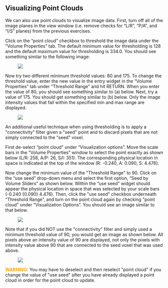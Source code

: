 ## Visualizing Point Clouds ##

We can also use point clouds to visualize image data.  First, turn off all of the image planes in the view window (i.e. remove checks for “L/R”, “P/A”, and “I/S” planes) from the previous exercises.

Click on the “point cloud” checkbox to threshold the image data under the “Volume Properties” tab.  The default minimum value for thresholding is 128 and the default maximum value for thresholding is 334.0. You should see something similar to the following image:

<figure>
  <img class="svImg svImgXl"  src="documentation/imaging/imgs/point_clouds/1.jpg"> 
  <figcaption class="svCaption" ></figcaption>
</figure>

Now try two different minimum threshold values:  80 and 175.  To change the threshold value, enter the new value in the entry widget in the “Volume Properties” tab under “Threshold Range” and hit RETURN.  When you enter the value of 80, you should see something similar to (a) below.  Next, try a value of 175.  You should get something similar to (b) below.  Only the image intensity values that fall within the specified min and max range are displayed.

<figure>
  <img class="svImg svImgXl"  src="documentation/imaging/imgs/point_clouds/2.jpg"> 
  <figcaption class="svCaption" ></figcaption>
</figure>

An additional useful technique when using thresholding is to apply a "connectivity" filter given a "seed" point and to discard pixels that are not simply connected to the "seed" voxel.

First de-select “point cloud” under “Visualization options”. Move the scale bars in the "Volume Properties" window to select the point exactly as shown below (L/R: 258, A/P: 26, S/I: 351).  The corresponding physical location in space is indicated at the top of the window (R: -0.240, A: 0.090, S:  4.476). 

Now change the minimum value of the "Threshold Range" to 90. Click on the “use seed” drop-down menu and select the first option, “Seed by Volume Sliders” as shown below. Within the “use seed” widget should appear the physical location in space that was selected by your scale bars (-0.240 {0.090} 4.476). Then, click the "use seed" checkbox underneath “Threshold Range”, and turn on the point cloud again by checking "point cloud" under “Visualization Options”. You should see an image similar to that below. 

<figure>
  <img class="svImg svImgXl"  src="documentation/imaging/imgs/point_clouds/3.jpg"> 
  <figcaption class="svCaption" ></figcaption>
</figure>

Note that if you did NOT use the "connectivity" filter and simply used a minimum threshold value of 90, you would get an image as shown below. All pixels above an intensity value of 90 are displayed, not only the pixels with intensity value above 90 that are connected to the seed voxel that was used above.

<figure>
  <img class="svImg svImgXl" src="documentation/imaging/imgs/point_clouds/4.jpg"> 
  <figcaption class="svCaption" ></figcaption>
</figure>

<font color="orange">**WARNING:**</font>  You may have to deselect and then reselect "point cloud" if you change the value of "use seed" after you have already displayed a point cloud in order for the point cloud to update.
